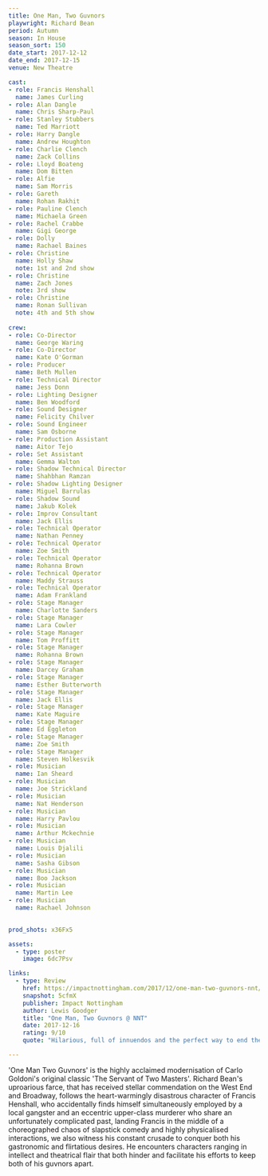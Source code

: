 ```yaml
---
title: One Man, Two Guvnors
playwright: Richard Bean
period: Autumn
season: In House
season_sort: 150
date_start: 2017-12-12
date_end: 2017-12-15
venue: New Theatre

cast:
- role: Francis Henshall
  name: James Curling
- role: Alan Dangle
  name: Chris Sharp-Paul
- role: Stanley Stubbers
  name: Ted Marriott
- role: Harry Dangle
  name: Andrew Houghton
- role: Charlie Clench
  name: Zack Collins
- role: Lloyd Boateng
  name: Dom Bitten
- role: Alfie
  name: Sam Morris
- role: Gareth
  name: Rohan Rakhit
- role: Pauline Clench
  name: Michaela Green
- role: Rachel Crabbe
  name: Gigi George
- role: Dolly
  name: Rachael Baines
- role: Christine
  name: Holly Shaw
  note: 1st and 2nd show
- role: Christine
  name: Zach Jones
  note: 3rd show
- role: Christine
  name: Ronan Sullivan
  note: 4th and 5th show
  
crew:
- role: Co-Director
  name: George Waring
- role: Co-Director
  name: Kate O'Gorman
- role: Producer
  name: Beth Mullen
- role: Technical Director
  name: Jess Donn
- role: Lighting Designer
  name: Ben Woodford
- role: Sound Designer
  name: Felicity Chilver
- role: Sound Engineer
  name: Sam Osborne
- role: Production Assistant
  name: Aitor Tejo
- role: Set Assistant
  name: Gemma Walton
- role: Shadow Technical Director
  name: Shahbhan Ramzan
- role: Shadow Lighting Designer
  name: Miguel Barrulas
- role: Shadow Sound
  name: Jakub Kolek
- role: Improv Consultant
  name: Jack Ellis
- role: Technical Operator
  name: Nathan Penney
- role: Technical Operator
  name: Zoe Smith
- role: Technical Operator
  name: Rohanna Brown
- role: Technical Operator
  name: Maddy Strauss
- role: Technical Operator
  name: Adam Frankland
- role: Stage Manager
  name: Charlotte Sanders
- role: Stage Manager
  name: Lara Cowler
- role: Stage Manager
  name: Tom Proffitt
- role: Stage Manager
  name: Rohanna Brown
- role: Stage Manager
  name: Darcey Graham
- role: Stage Manager
  name: Esther Butterworth
- role: Stage Manager
  name: Jack Ellis
- role: Stage Manager
  name: Kate Maguire
- role: Stage Manager
  name: Ed Eggleton
- role: Stage Manager
  name: Zoe Smith
- role: Stage Manager
  name: Steven Holkesvik
- role: Musician
  name: Ian Sheard
- role: Musician
  name: Joe Strickland
- role: Musician
  name: Nat Henderson
- role: Musician
  name: Harry Pavlou
- role: Musician
  name: Arthur Mckechnie
- role: Musician
  name: Louis Djalili
- role: Musician
  name: Sasha Gibson
- role: Musician
  name: Boo Jackson
- role: Musician
  name: Martin Lee
- role: Musician
  name: Rachael Johnson
  

prod_shots: x36Fx5

assets:
  - type: poster
    image: 6dc7Psv

links:
  - type: Review
    href: https://impactnottingham.com/2017/12/one-man-two-guvnors-nnt/
    snapshot: 5cfmX
    publisher: Impact Nottingham
    author: Lewis Goodger
    title: "One Man, Two Guvnors @ NNT"
    date: 2017-12-16
    rating: 9/10
    quote: "Hilarious, full of innuendos and the perfect way to end the semester – NNT’s production of Richard Bean’s One Man, Two Guvnors is a comedic triumph."

---
```

'One Man Two Guvnors' is the highly acclaimed modernisation of Carlo Goldoni's original classic 'The Servant of Two Masters'. Richard Bean's uproarious farce, that has received stellar commendation on the West End and Broadway, follows the heart-warmingly disastrous character of Francis Henshall, who accidentally finds himself simultaneously employed by a local gangster and an eccentric upper-class murderer who share an unfortunately complicated past, landing Francis in the middle of a choreographed chaos of slapstick comedy and highly physicalised interactions, we also witness his constant crusade to conquer both his gastronomic and flirtatious desires. He encounters characters ranging in intellect and theatrical flair that both hinder and facilitate his efforts to keep both of his guvnors apart.
